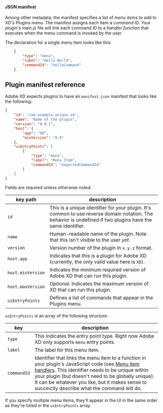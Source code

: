 #### JSON manifest

Among other metadata, the manifest specifies a list of _menu items_ to add to XD's Plugins menu. The manifest assigns
each item a _command ID_. Your plugin's main.js file will link each command ID to a _handler function_ that executes
when the menu command is invoked by the user.

The declaration for a single menu item looks like this:
```json
    {
        "type": "menu",
        "label": "Hello World",
        "commandId": "helloCommand"
    }
```

## Plugin manifest reference

Adobe XD expects plugins to have an `manifest.json` manifest that looks like the following:

```json
{
    "id": "com.example.unique.id",
    "name": "Name of the plugin",
    "version": "0.0.1",
    "host": {
        "app": "XD",
        "minVersion": "8.0"
    },
    "uiEntryPoints": [
        {
            "type": "menu",
            "label": "Menu Item",
            "commandId": "exportedCommandId"
        }
    ]
}
```

Fields are required unless otherwise noted.

key path | description
---------|------------
`id`     | This is a unique identifier for your plugin. It's common to use reverse domain notation. The behavior is undefined if two plugins have the same identifier.
`name`   | Human-readable name of the plugin. Note that this isn't visible to the user _yet_.
`version`| Version number of the plugin in `x.y.z` format.
`host.app` | Indicates that this is a plugin for Adobe XD (currently, the only valid value here is `XD`).
`host.minVersion` | Indicates the minimum required version of Adobe XD that can run this plugin.
`host.maxVersion` | _Optional._ Indicates the maximum version of XD that can run this plugin.
`uiEntryPoints` | Defines a list of commands that appear in the Plugins menu.

`uiEntryPoints` is an array of the following structure:

key | description
----|----------------
`type` | This indicates the entry point type. Right now Adobe XD only supports `menu` entry points.
`label` | The label for this menu item.
`commandId` | Identifier that links the menu item to a function in your plugin's JavaScript code (see [Menu item handlers](./handlers.md). This identifier needs to be unique within your plugin (but doesn't need to be globally unique). It can be whatever you like, but it makes sense to succinctly describe what the command will do.

If you specify multiple menu items, they'll appear in the UI in the same order as they're listed in the `uiEntryPoints` array.
